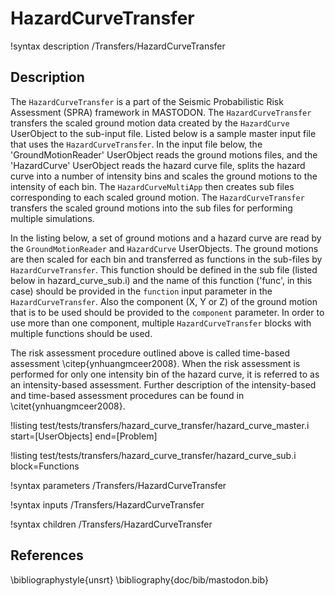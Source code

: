 # HazardCurveTransfer

!syntax description /Transfers/HazardCurveTransfer

## Description

The `HazardCurveTransfer` is a part of the Seismic Probabilistic Risk Assessment (SPRA) framework in MASTODON. The `HazardCurveTransfer` transfers the scaled ground motion data created by the `HazardCurve` UserObject to the sub-input file. Listed below is a sample master input file that uses the `HazardCurveTransfer`. In the input file below, the 'GroundMotionReader' UserObject reads the ground motions files, and the 'HazardCurve' UserObject reads the hazard curve file, splits the hazard curve into a number of intensity bins and scales the ground motions to the intensity of each bin. The `HazardCurveMultiApp` then creates sub files corresponding to each scaled ground motion. The `HazardCurveTransfer` transfers the scaled ground motions into the sub files for performing multiple simulations.

In the listing below, a set of ground motions and a hazard curve are read by the `GroundMotionReader` and `HazardCurve` UserObjects. The ground motions are then scaled for each bin and transferred as functions in the sub-files by `HazardCurveTransfer`. This function should be defined in the sub file (listed below in hazard_curve_sub.i) and the name of this function ('func', in this case) should be provided in the `function` input parameter in the `HazardCurveTransfer`. Also the component (X, Y or Z) of the ground motion that is to be used should be provided to the `component` parameter. In order to use more than one component, multiple `HazardCurveTransfer` blocks with multiple functions should be used.

The risk assessment procedure outlined above is called time-based assessment \citep{ynhuangmceer2008}. When the risk assessment is performed for only one intensity bin of the hazard curve, it is referred to as an intensity-based assessment. Further description of the intensity-based and time-based assessment procedures can be found in \citet{ynhuangmceer2008}.

!listing test/tests/transfers/hazard_curve_transfer/hazard_curve_master.i start=[UserObjects] end=[Problem]

!listing test/tests/transfers/hazard_curve_transfer/hazard_curve_sub.i block=Functions

!syntax parameters /Transfers/HazardCurveTransfer

!syntax inputs /Transfers/HazardCurveTransfer

!syntax children /Transfers/HazardCurveTransfer

## References
\bibliographystyle{unsrt}
\bibliography{doc/bib/mastodon.bib}
